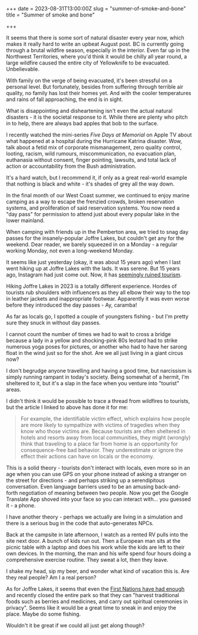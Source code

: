 +++
date = 2023-08-31T13:00:00Z
slug = "summer-of-smoke-and-bone"
title = "Summer of smoke and bone"

+++

It seems that there is some sort of natural disaster every year now, which makes it really hard to write an upbeat August post. BC is currently going through a brutal wildfire season, especially in the interior. Even far up in the Northwest Territories, where you'd think it would be chilly all year round, a large wildfire caused the entire city of Yellowknife to be evacuated. Unbelievable.

With family on the verge of being evacuated, it's been stressful on a personal level. But fortunately, besides from suffering through terrible air quality, no family has lost their homes yet. And with the cooler temperatures and rains of fall approaching, the end is in sight.

What is disappointing and disheartening isn't even the actual natural disasters - it is the societal response to it. While there are plenty who pitch in to help, there are always bad apples that bob to the surface.

I recently watched the mini-series *Five Days at Memorial* on Apple TV about what happened at a hospital during the Hurricane Katrina disaster. Wow, talk about a fetid mix of corporate mismanagement, zero quality control, looting, racism, wild rumours, miscommunication, no evacuation plan, euthanasia without consent, finger pointing, lawsuits, and total lack of action or accountability from the Bush administration.

It's a hard watch, but I recommend it, if only as a great real-world example that nothing is black and white - it's shades of grey all the way down.

<!--more-->

In the final month of our West Coast summer, we continued to enjoy marine camping as a way to escape the frenzied crowds, broken reservation systems, and proliferation of said reservation systems. You now need a "day pass" for permission to attend just about every popular lake in the lower mainland.

When camping with friends up in the Pemberton area, we tried to snag day passes for the insanely-popular Joffre Lakes, but couldn't get any for the weekend. Dear reader, we barely squeezed in on a Monday - a regular working Monday, not even a long-weekend Monday.

It seems like just yesterday (okay, it was about 15 years ago) when I last went hiking up at Joffre Lakes with the lads. It was serene. But 15 years ago, Instagram had just come out. Now, it has [seemingly ruined tourism](https://www.cnn.com/travel/social-media-tourism-effect-scn-wellness/index.html).

Hiking Joffre Lakes in 2023 is a totally different experience. Hordes of tourists rub shoulders with influencers as they all elbow their way to the top in leather jackets and inappropriate footwear. Apparently it was even worse before they introduced the day passes - Ay, caramba!

As far as locals go, I spotted a couple of youngsters fishing - but I'm pretty sure they snuck in without day passes.

I cannot count the number of times we had to wait to cross a bridge because a lady in a yellow and shocking-pink 80s leotard had to strike numerous yoga poses for pictures, or another who had to have her sarong float in the wind just so for the shot. Are we all just living in a giant circus now?

I don't begrudge anyone travelling and having a good time, but narcissism is simply running rampant in today's society. Being somewhat of a hermit, I'm sheltered to it, but it's a slap in the face when you venture into "tourist" areas.   

I didn't think it would be possible to trace a thread from wildfires to tourists, but the article I linked to above has done it for me:

> For example, the identifiable victim effect, which explains how people are more likely to sympathize with victims of tragedies when they know who those victims are. Because tourists are often sheltered in hotels and resorts away from local communities, they might (wrongly) think that traveling to a place far from home is an opportunity for consequence-free bad behavior. They underestimate or ignore the effect their actions can have on locals or the economy.

This is a solid theory - tourists don't interact with locals, even more so in an age when you can use GPS on your phone instead of asking a stranger on the street for directions - and perhaps striking up a serendipitous conversation. Even language barriers used to be an amusing back-and-forth negotiation of meaning between two people. Now you get the Google Translate App shoved into your face so you can interact with... you guessed it - a phone. 

I have another theory - perhaps we actually are living in a simulation and there is a serious bug in the code that auto-generates NPCs.

Back at the campsite in late afternoon, I watch as a rented RV pulls into the site next door. A bunch of kids run out. Then a European man sits at the picnic table with a laptop and does his work while the kids are left to their own devices. In the morning, the man and his wife spend four hours doing a comprehensive exercise routine. They sweat a lot, then they leave.

I shake my head, sip my beer, and wonder what kind of vacation this is. Are they real people? Am I a real person?

As for Joffre Lakes, it seems that even the [First Nations have had enough](https://vancouversun.com/news/local-news/joffre-lakes-park-to-reopen-labour-day-weekend-while-talks-with-first-nations-continue) and recently closed the entire park so that they can "harvest traditional foods such as berries and medicines, and carry out spiritual ceremonies in privacy". Seems like it would be a great time to sneak in and enjoy the place. Maybe do some fishing.

Wouldn't it be great if we could all just get along though?
